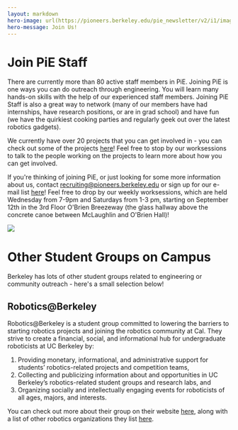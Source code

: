 ```yaml
---
layout: markdown
hero-image: url(https://pioneers.berkeley.edu/pie_newsletter/v2/i1/images/group.jpg)
hero-message: Join Us!
---
```


# Join PiE Staff

There are currently more than 80 active staff members in PiE. Joining PiE is one ways you can do outreach through engineering. You will learn many hands-on skills with the help of our experienced staff members. Joining PiE Staff is also a great way to network (many of our members have had internships, have research positions, or are in grad school) and have fun (we have the quirkiest cooking parties and regularly geek out over the latest robotics gadgets).

We currently have over 20 projects that you can get involved in -  you can check out some of the projects [here](https://docs.google.com/presentation/d/1KF1FAsCuKvHUKscRc_ESqShYzCyjJBTbqdbACasEM_s/edit?pref=2&pli=1#slide=id.gbb56edada_0_3)! Feel free to stop by our worksessions to talk to the people working on the projects to learn more about how you can get involved.

If you're thinking of joining PiE, or just looking for some more information about us, contact <recruiting@pioneers.berkeley.edu> or sign up for our e-mail list [here](https://docs.google.com/forms/d/1Yiyzjsyio_bC4FRvGLdYg7EoBzHKdJ4ZJYyrRlnuTOM/viewform)! Feel free to drop by our weekly worksessions, which are held Wednesday from 7-9pm and Saturdays from 1-3 pm, starting on September 12th in the 3rd Floor O'Brien Breezeway (the glass hallway above the concrete canoe between McLaughlin and O'Brien Hall)!

<img class="img-responsive" src="{{ '/assets/images/join-staff/join.png' | prepend: site.baseurl }}">

# Other Student Groups on Campus

Berkeley has lots of other student groups related to engineering or community outreach - here's a small selection below!

## Robotics@Berkeley
Robotics@Berkeley is a student group committed to lowering the barriers to starting robotics projects and joining the robotics community at Cal. They strive to create a financial, social, and informational hub for undergraduate roboticists at UC Berkeley by:

1. Providing monetary, informational, and administrative support for students’ robotics-related projects and competition teams,
2. Collecting and publicizing information about and opportunities in UC Berkeley’s robotics-related student groups and research labs, and
3. Organizing socially and intellectually engaging events for roboticists of all ages, majors, and interests.

You can check out more about their group on their website [here](http://calrobotics.xyz), along with a list of other robotics organizations they list [here](http://calrobotics.xyz/related/).

